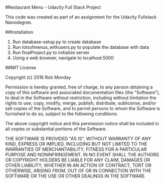 #Restaurant Menu - Udacity Full Stack Project

This code was created as part of an assignment for the Udacity Fullstack Nanodegree.

##Installation
<ol>
	<li>Run database-setup.py to create database</li>
	<li>Run lotsofmenus_withusers.py to populate the database with data</li>
	<li>Run finalProject.py to initialize server</li>
	<li>Using a web browser, navigate to localhost:5000</li>
</ol>

##MIT License

Copyright (c) 2016 Rob Monday

Permission is hereby granted, free of charge, to any person obtaining a copy
of this software and associated documentation files (the "Software"), to deal
in the Software without restriction, including without limitation the rights
to use, copy, modify, merge, publish, distribute, sublicense, and/or sell
copies of the Software, and to permit persons to whom the Software is
furnished to do so, subject to the following conditions:

The above copyright notice and this permission notice shall be included in all
copies or substantial portions of the Software.

THE SOFTWARE IS PROVIDED "AS IS", WITHOUT WARRANTY OF ANY KIND, EXPRESS OR
IMPLIED, INCLUDING BUT NOT LIMITED TO THE WARRANTIES OF MERCHANTABILITY,
FITNESS FOR A PARTICULAR PURPOSE AND NONINFRINGEMENT. IN NO EVENT SHALL THE
AUTHORS OR COPYRIGHT HOLDERS BE LIABLE FOR ANY CLAIM, DAMAGES OR OTHER
LIABILITY, WHETHER IN AN ACTION OF CONTRACT, TORT OR OTHERWISE, ARISING FROM,
OUT OF OR IN CONNECTION WITH THE SOFTWARE OR THE USE OR OTHER DEALINGS IN THE
SOFTWARE.
